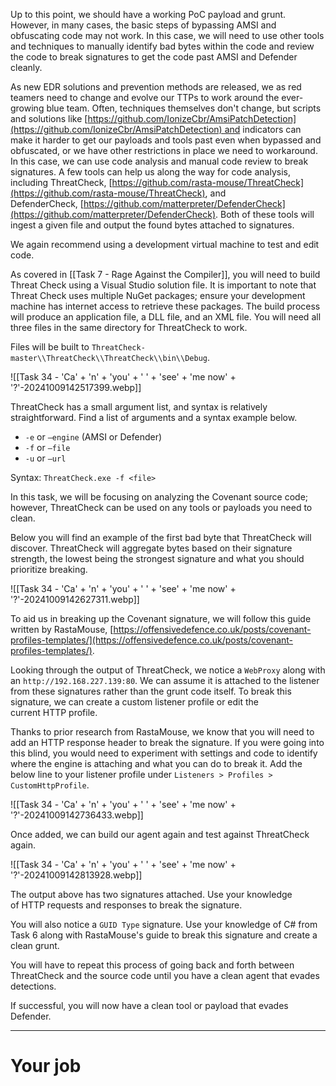 Up to this point, we should have a working PoC payload and grunt. However, in many cases, the basic steps of bypassing AMSI and obfuscating code may not work. In this case, we will need to use other tools and techniques to manually identify bad bytes within the code and review the code to break signatures to get the code past AMSI and Defender cleanly.  

As new EDR solutions and prevention methods are released, we as red teamers need to change and evolve our TTPs to work around the ever-growing blue team. Often, techniques themselves don't change, but scripts and solutions like [https://github.com/IonizeCbr/AmsiPatchDetection](https://github.com/IonizeCbr/AmsiPatchDetection) and indicators can make it harder to get our payloads and tools past even when bypassed and obfuscated, or we have other restrictions in place we need to workaround. In this case, we can use code analysis and manual code review to break signatures. A few tools can help us along the way for code analysis, including ThreatCheck, [https://github.com/rasta-mouse/ThreatCheck](https://github.com/rasta-mouse/ThreatCheck), and DefenderCheck, [https://github.com/matterpreter/DefenderCheck](https://github.com/matterpreter/DefenderCheck). Both of these tools will ingest a given file and output the found bytes attached to signatures.  

We again recommend using a development virtual machine to test and edit code.

As covered in [[Task 7 - Rage Against the Compiler]], you will need to build Threat Check using a Visual Studio solution file. It is important to note that Threat Check uses multiple NuGet packages; ensure your development machine has internet access to retrieve these packages. The build process will produce an application file, a DLL file, and an XML file. You will need all three files in the same directory for ThreatCheck to work. 

Files will be built to `ThreatCheck-master\\ThreatCheck\\ThreatCheck\\bin\\Debug`.

![[Task 34 - 'Ca' + 'n' + 'you' + ' ' + 'see' + 'me now' + '?'-20241009142517399.webp]]

ThreatCheck has a small argument list, and syntax is relatively straightforward. Find a list of arguments and a syntax example below.  

- `-e` or `—engine` (AMSI or Defender)
- `-f` or `—file`
- `-u` or `—url`

Syntax: `ThreatCheck.exe -f <file>`

In this task, we will be focusing on analyzing the Covenant source code; however, ThreatCheck can be used on any tools or payloads you need to clean.  

Below you will find an example of the first bad byte that ThreatCheck will discover. ThreatCheck will aggregate bytes based on their signature strength, the lowest being the strongest signature and what you should prioritize breaking.

![[Task 34 - 'Ca' + 'n' + 'you' + ' ' + 'see' + 'me now' + '?'-20241009142627311.webp]]

To aid us in breaking up the Covenant signature, we will follow this guide written by RastaMouse, [https://offensivedefence.co.uk/posts/covenant-profiles-templates/](https://offensivedefence.co.uk/posts/covenant-profiles-templates/).

Looking through the output of ThreatCheck, we notice a `WebProxy` along with an `http://192.168.227.139:80`. We can assume it is attached to the listener from these signatures rather than the grunt code itself. To break this signature, we can create a custom listener profile or edit the current HTTP profile.

Thanks to prior research from RastaMouse, we know that you will need to add an HTTP response header to break the signature. If you were going into this blind, you would need to experiment with settings and code to identify where the engine is attaching and what you can do to break it. Add the below line to your listener profile under `Listeners > Profiles > CustomHttpProfile`.

![[Task 34 - 'Ca' + 'n' + 'you' + ' ' + 'see' + 'me now' + '?'-20241009142736433.webp]]

Once added, we can build our agent again and test against ThreatCheck again.

![[Task 34 - 'Ca' + 'n' + 'you' + ' ' + 'see' + 'me now' + '?'-20241009142813928.webp]]

The output above has two signatures attached. Use your knowledge of HTTP requests and responses to break the signature.  

You will also notice a `GUID Type` signature. Use your knowledge of C# from Task 6 along with RastaMouse's guide to break this signature and create a clean grunt.

You will have to repeat this process of going back and forth between ThreatCheck and the source code until you have a clean agent that evades detections.  

If successful, you will now have a clean tool or payload that evades Defender.


---

# Your job

